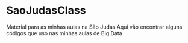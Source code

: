 # SaoJudasClass
Material para as minhas aulas na São Judas
Aqui vão encontrar alguns códigos que uso nas minhas aulas de Big Data
